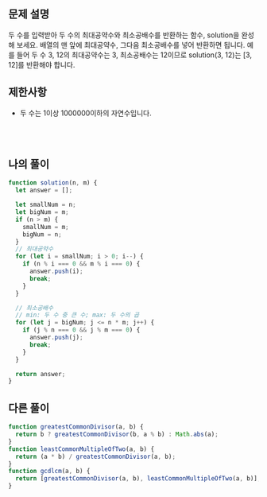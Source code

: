 ## 문제 설명

두 수를 입력받아 두 수의 최대공약수와 최소공배수를 반환하는 함수, solution을 완성해 보세요. 배열의 맨 앞에 최대공약수, 그다음 최소공배수를 넣어 반환하면 됩니다. 예를 들어 두 수 3, 12의 최대공약수는 3, 최소공배수는 12이므로 solution(3, 12)는 [3, 12]를 반환해야 합니다.

## 제한사항

- 두 수는 1이상 1000000이하의 자연수입니다.

<br/>
<br/>

## 나의 풀이

```js
function solution(n, m) {
  let answer = [];

  let smallNum = n;
  let bigNum = m;
  if (n > m) {
    smallNum = m;
    bigNum = n;
  }
  // 최대공약수
  for (let i = smallNum; i > 0; i--) {
    if (n % i === 0 && m % i === 0) {
      answer.push(i);
      break;
    }
  }

  // 최소공배수
  // min: 두 수 중 큰 수; max: 두 수의 곱
  for (let j = bigNum; j <= n * m; j++) {
    if (j % n === 0 && j % m === 0) {
      answer.push(j);
      break;
    }
  }

  return answer;
}
```

## 다른 풀이

```js
function greatestCommonDivisor(a, b) {
  return b ? greatestCommonDivisor(b, a % b) : Math.abs(a);
}
function leastCommonMultipleOfTwo(a, b) {
  return (a * b) / greatestCommonDivisor(a, b);
}
function gcdlcm(a, b) {
  return [greatestCommonDivisor(a, b), leastCommonMultipleOfTwo(a, b)];
}
```
